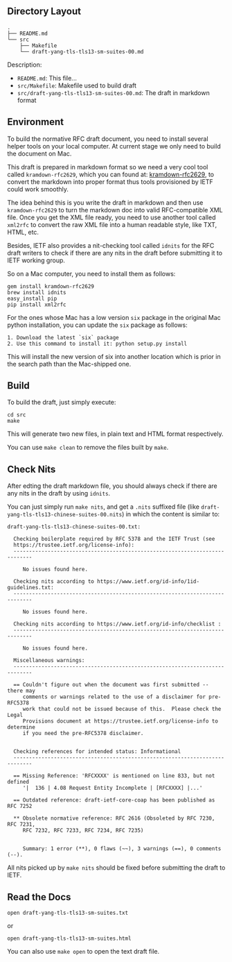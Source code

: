 ## Directory Layout

```
.
├── README.md
└── src
    ├── Makefile
    └── draft-yang-tls-tls13-sm-suites-00.md
```

Description:

* `README.md`: This file...
* `src/Makefile`: Makefile used to build draft
* `src/draft-yang-tls-tls13-sm-suites-00.md`: The draft in markdown format

## Environment

To build the normative RFC draft document, you need to install several helper tools on your local computer. At current stage we only need to build the document on Mac.

This draft is prepared in markdown format so we need a very cool tool called `kramdown-rfc2629`, which you can found at: [kramdown-rfc2629](https://github.com/cabo/kramdown-rfc2629), to convert the markdown into proper format thus tools provisioned by IETF could work smoothly.

The idea behind this is you write the draft in markdown and then use `kramdown-rfc2629` to turn the markdown doc into valid RFC-compatible XML file. Once you get the XML file ready, you need to use another tool called `xml2rfc` to convert the raw XML file into a human readable style, like TXT, HTML, etc.

Besides, IETF also provides a nit-checking tool called `idnits` for the RFC draft writers to check if there are any nits in the draft before submitting it to IETF working group.

So on a Mac computer, you need to install them as follows:

```
gem install kramdown-rfc2629
brew install idnits
easy_install pip
pip install xml2rfc
```

For the ones whose Mac has a low version `six` package in the original Mac python installation, you can update the `six` package as follows:

```
1. Download the latest `six` package
2. Use this command to install it: python setup.py install
```

This will install the new version of six into another location which is prior in the search path than the Mac-shipped one.

## Build

To build the draft, just simply execute:

```
cd src
make
```

This will generate two new files, in plain text and HTML format respectively.

You can use `make clean` to remove the files built by `make`.

## Check Nits

After edting the draft markdown file, you should always check if there are any nits in the draft by using `idnits`.

You can just simply run `make nits`, and get a `.nits` suffixed file (like `draft-yang-tls-tls13-chinese-suites-00.nits`) in which the content is similar to:

```
draft-yang-tls-tls13-chinese-suites-00.txt:

  Checking boilerplate required by RFC 5378 and the IETF Trust (see
  https://trustee.ietf.org/license-info):
  ----------------------------------------------------------------------------

     No issues found here.

  Checking nits according to https://www.ietf.org/id-info/1id-guidelines.txt:
  ----------------------------------------------------------------------------

     No issues found here.

  Checking nits according to https://www.ietf.org/id-info/checklist :
  ----------------------------------------------------------------------------

     No issues found here.

  Miscellaneous warnings:
  ----------------------------------------------------------------------------

  == Couldn't figure out when the document was first submitted -- there may
     comments or warnings related to the use of a disclaimer for pre-RFC5378
     work that could not be issued because of this.  Please check the Legal
     Provisions document at https://trustee.ietf.org/license-info to determine
     if you need the pre-RFC5378 disclaimer.


  Checking references for intended status: Informational
  ----------------------------------------------------------------------------

  == Missing Reference: 'RFCXXXX' is mentioned on line 833, but not defined
     '|  136 | 4.08 Request Entity Incomplete | [RFCXXXX] |...'

  == Outdated reference: draft-ietf-core-coap has been published as RFC 7252

  ** Obsolete normative reference: RFC 2616 (Obsoleted by RFC 7230, RFC 7231,
     RFC 7232, RFC 7233, RFC 7234, RFC 7235)


     Summary: 1 error (**), 0 flaws (~~), 3 warnings (==), 0 comments (--).
```

All nits picked up by `make nits` should be fixed before submitting the draft to IETF.

## Read the Docs

`open draft-yang-tls-tls13-sm-suites.txt`

or

`open draft-yang-tls-tls13-sm-suites.html`

You can also use `make open` to open the text draft file.
